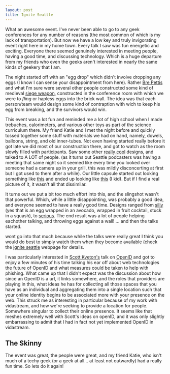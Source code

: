 ```yaml
---
layout: post
title: Ignite Seattle
---
```


What an awesome event. I've never been able to go to any geek conferences for any number of reasons (the most common of which is my lack of transportation). But now we have a low key and truly invigorating event right here in my home town. Every talk I saw was fun energetic and exciting. Everyone there seemed genuinely interested in meeting people, having a good time, and discussing technology. Which is a huge departure from my friends who even the geeks aren't interested in nearly the same kinds of geekery that I am.

The night started off with an "egg drop" which didn't involve dropping any eggs (I know I can sense your disappointment from here). Rather <a href="http://www.brepettis.com/">Bre Pettis</a> and what I'm sure were several other people constructed some kind of medieval <a href="http://www.flickr.com/photos/fallenpegasus/389773392/">siege weapon</a>, constructed in the conference room with which we were to <em>fling</em> or hapless eggs into the brick wall. The idea was that each person/team would design some kind of contraption with wich to keep his egg from breaking, and the survivors would win.

This event was a lot fun and reminded me a lot of high school when I made trebuches, calorimeters, and various other toys as part of the science curriculum there. My friend Katie and I met the night before and quickly tossed together some stuff with materials we had on hand, namely, dowels, balloons, string, and old inner-tubes. Not even having started really before it got late we did most of our construction there, and got to watch as the room slowly filled with participants. Saw some other <a href="http://www.flickr.com/photos/fallenpegasus/389798941/in/photostream/">really cool</a> designs, and talked to A LOT of people. (as it turns out Seattle podcasters was having a meeting that same night so it seemed like every time you looked over someone had a camera up in your grill, this was mildly disconcerting at first but I got used to them after a while). Our little capsule started out looking something like <a href="http://www.flickr.com/photos/fallenpegasus/389801134/">this</a> and ended up looking like <a href="http://en.wikipedia.org/wiki/Image:Test_des_airbags_de_Mars_Pathfinder.jpg">this</a> (I kid). But if I find a real picture of it, it wasn't all that dissimilar.

It turns out we put a bit too much effort into this, and the slingshot wasn't that powerful. Which, while a little disappointing, was probably a good idea, and everyone seemed to have a really good time. Designs ranged from <a href="http://www.flickr.com/photos/fallenpegasus/389831412/in/set-72157594534979680/">silly</a> (yes that is an egg wrapped in an avocado, wrapped in fruit cocktail, stuck in a squash), to <a href="http://www.flickr.com/photos/fallenpegasus/389822310/in/set-72157594534979680/">serious</a>. The end result was a lot of people helping eachother talking, and throwing eggs against a wall! ... and then the talks started.

 wont go into that much because while the talks were really great I think you would do best to simply watch them when they become available (check the <a href="http://igniteseattle.com/">ignite seattle</a> webpage for details.

I was particularly interested in <a href="http://kveton.com/blog/">Scott Kveton's</a> talk on <a href="http://openid.net/">OpenID</a> and got to enjoy a few minutes of his time talking his ear off about web technologies the future of OpenID and what measures could be taken to help with phishing. What came up that I didn't expect was the discussion about how since an OpenID is a url, it links somewhere, and the roles that providers are playing in this, what ideas he has for collecting all those spaces that you have as an individual and aggregating them into a single location such that your online identity begins to be associated more with your presence on the web. This struck me as interesting in particular because of my work with vidastream, and how we're seeking to provide a location for people. Somewhere singular to collect their online presence. It seems like that meshes extremely well with Scott's ideas on openID, and it was only slightly embarrassing to admit that I had in fact not yet implemented OpenID in vidastream.

## The Skinny

The event was great, the people were great, and my friend Katie, who isn't much of a techy geek (or a geek at all... at least not outwardly) had a really fun time. So lets do it again!

